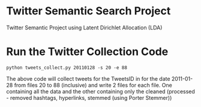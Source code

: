 Twitter Semantic Search Project 
===========

Twitter Semantic Project using Latent Dirichlet Allocation (LDA)


Run the Twitter Collection Code
====
    python tweets_collect.py 20110128 -s 20 -e 88
  
The above code will collect tweets for the TweetsID in for the date 2011-01-28 from files 20 to 88 (inclusive) and write 2 files for each file. One containing all the data and the other containing only the cleaned (processed - removed hashtags, hyperlinks, stemmed (using Porter Stemmer))
